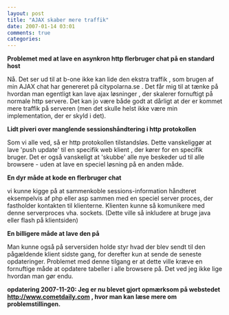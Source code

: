 ```yaml
---
layout: post
title: "AJAX skaber mere traffik"
date: 2007-01-14 03:01
comments: true 
categories: 
---
```

<span class="small"></span>
<strong>Problemet med at lave en asynkron http flerbruger chat på en standard host </strong>

Nå. Det ser ud til at b-one ikke kan lide den ekstra traffik , som brugen af min AJAX chat har genereret på citypolarna.se . Det får mig til at tænke på hvordan man egentligt kan lave ajax løsninger , der skalerer fornuftigt på normale http servere. Det kan jo være både godt at dårligt at der er kommet mere traffik på serveren (men det skulle helst ikke være min implementation, der er skyld i det).

<strong>Lidt piveri over manglende sessionshåndtering i http protokollen</strong>

Som vi alle ved, så er http protokollen tilstandsløs. Dette vanskeliggør at lave 'push update' til en specifik web klient , der kører for en specifik bruger. Det er også vanskeligt at 'skubbe' alle nye beskeder ud til alle browsere - uden at lave en speciel løsning på en anden måde.

<strong>En dyr måde at kode en  flerbruger chat</strong>

vi kunne kigge på at sammenkoble sessions-information håndteret eksempelvis af php eller asp sammen med en speciel server proces, der fastholder kontakten til klienterne. Klienten kunne så komunikere med denne serverproces vha. sockets. (Dette ville så inkludere at bruge java eller flash på klientsiden)

<strong>En billigere måde at lave den på</strong>

Man kunne også på serversiden holde styr hvad der blev sendt til den pågældende klient sidste gang, for derefter kun at sende de seneste opdateringer. Problemet med denne tilgang er at dette ville kræve en fornuftige måde at opdatere tabeller i alle browsere på. Det ved jeg ikke lige hvordan man gør endu.

<strong>opdatering 2007-11-20: Jeg er nu blevet gjort opmærksom på webstedet <a href="http://cometdaily.com/">http://www.cometdaily.com</a> , hvor man kan læse mere om problemstillingen. </strong>